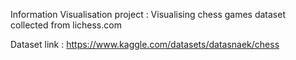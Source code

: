 Information Visualisation project : Visualising chess games dataset collected from lichess.com 

Dataset link : https://www.kaggle.com/datasets/datasnaek/chess 

